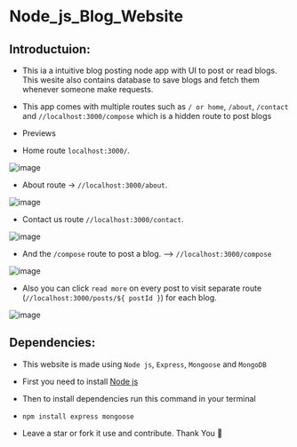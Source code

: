 # Node_js_Blog_Website

## Introductuion:
- This ia a intuitive blog posting node app with UI to post or read blogs. This wesite also contains database to save blogs and fetch them whenever someone make requests.

- This app comes with multiple routes such as `/ or home`, `/about`, `/contact` and `//localhost:3000/compose` which is a hidden route to post blogs

- Previews

- Home route `localhost:3000/`.

![image](https://user-images.githubusercontent.com/85868593/188263411-6a5c44e1-ae86-4106-95cb-86cd6c037cd4.png)

- About route -> `//localhost:3000/about`.

![image](https://user-images.githubusercontent.com/85868593/188263430-886b9a14-ae8e-42cb-8e11-4ebcd482a8b6.png)

- Contact us route `//localhost:3000/contact`.

![image](https://user-images.githubusercontent.com/85868593/188263449-28f64f3c-5baf-435e-ab2b-fd629e9dcc41.png)

- And the `/compose` route to post a blog. --> ```//localhost:3000/compose```

![image](https://user-images.githubusercontent.com/85868593/188263493-a3a630d2-e7d4-4cf1-a038-63adb441d5f0.png)

- Also you can click `read more` on every post to visit separate route (`//localhost:3000/posts/${ postId }`) for each blog.

![image](https://user-images.githubusercontent.com/85868593/188263538-06a68034-a74a-4bd9-8d64-cda8ba6539de.png)


## Dependencies:

- This website is made using `Node js`, `Express`, `Mongoose` and `MongoDB`

- First you need to install [Node js](https://nodejs.org/en/download/)
- Then to install dependencies run this command in your terminal
- ```npm install express mongoose```

- Leave a star or fork it use and contribute. Thank You 💖
